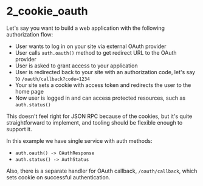 # 2_cookie_oauth

Let's say you want to build a web application with the following authorization flow:
- User wants to log in on your site via external OAuth provider
- User calls `auth.oauth()` method to get redirect URL to the OAuth provider
- User is asked to grant access to your application
- User is redirected back to your site with an authorization code, let's say to `/oauth/callback?code=1234`
- Your site sets a cookie with access token and redirects the user to the home page
- Now user is logged in and can access protected resources, such as `auth.status()`

This doesn't feel right for JSON RPC because of the cookies, but it's quite straightforward to implement, and tooling 
should be flexible enough to support it.

In this example we have single service with auth methods:

- `auth.oauth() -> OAuthResponse`
- `auth.status() -> AuthStatus`

Also, there is a separate handler for OAuth callback, `/oauth/callback`, which sets cookie on successful authentication.